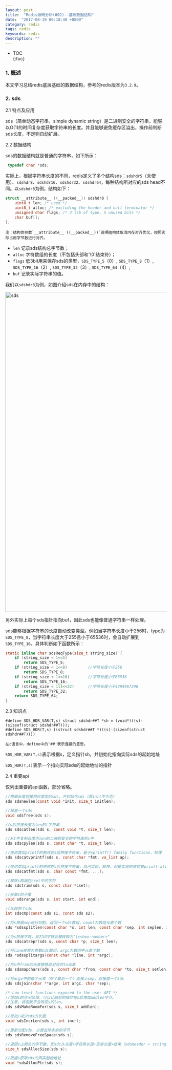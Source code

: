 ```yaml
---
layout: post
title:  "Redis源码分析(002)--基础数据结构"
date:  "2017-08-19 00:18:40 +0800"
category: redis
tags: redis
keywords: redis
description: ""
---
```


* TOC  
{:toc} 

### 1. 概述

本文学习总结redis底层基础的数据结构，参考的redis版本为`3.2.9`。

### 2. sds

2.1 特点及应用

sds（简单动态字符串，simple dynamic string）是二进制安全的字符串，能够以O(1)的时间复杂度获取字符串的长度。并且能够避免缓存区溢出，操作前判断sds长度，不足则自动扩展。

2.2 数据结构

sds的数据结构就是普通的字符串，如下所示：

``` c
 typedef char *sds;
```
实际上，根据字符串长度的不同，redis定义了多个结构sds：`sdshdr5`（未使用）、`sdshdr8`、`sdshdr16`、`sdshdr32`、`sdshdr64`，每种结构所对应的sds head不同。以`sdshdr8`为例，结构如下：

``` c
struct __attribute__ ((__packed__)) sdshdr8 {
    uint8_t len; /* used */
    uint8_t alloc; /* excluding the header and null terminator */
    unsigned char flags; /* 3 lsb of type, 5 unused bits */
    char buf[];
};
```

	注：结构体参数`__attribute__ ((__packed__))`说明结构体取消内存对齐优化，按照实际占用字节数进行对齐。

* `len` 记录sds结构总字节数；
* `alloc` 字符数组的长度（不包括头部和'\0'结束符）；
* `flags` 低3bit用来保存sds的类型，`SDS_TYPE_5`（0）, `SDS_TYPE_8`（1）, `SDS_TYPE_16`（2）, `SDS_TYPE_32`（3）, `SDS_TYPE_64`（4）;
* `buf` 记录实际字符串的值。

我们以`sdshdr8`为例，如图介绍sds在内存中的结构：

[<img src="/blog/assets/redis_basic_data_struct/redis-sds.png" style="width:1000px" alt="sds" />]( /blog/assets/redis_basic_data_struct/redis-sds.png )

另外实际上每个sds指针指向buf，因此sds也能像普通字符串一样处理。

sds能够根据字符串的长度自动改变类型。例如当字符串长度小于256时，type为`SDS_TYPE_8`，当字符串长度大于255且小于65536时，会自动扩展到`SDS_TYPE_16`。具体判断如下函数所示：

``` c
static inline char sdsReqType(size_t string_size) {
    if (string_size < 1<<5)
        return SDS_TYPE_5;
    if (string_size < 1<<8)			//字符长度小于256
        return SDS_TYPE_8;
    if (string_size < 1<<16)		//字符长度小于65536
        return SDS_TYPE_16;
    if (string_size < 1ll<<32)		//字符长度小于4294967296
        return SDS_TYPE_32;
    return SDS_TYPE_64;
}
```

2.3 知识点

```
#define SDS_HDR_VAR(T,s) struct sdshdr##T *sh = (void*)((s)-(sizeof(struct sdshdr##T)));
#define SDS_HDR(T,s) ((struct sdshdr##T *)((s)-(sizeof(struct sdshdr##T))))
```

	在c语言中，define中的'##'表示连接的意思。

`SDS_HDR_VAR(T,s)`表示根据s，定义指针sh，并初始化指向实际sds的起始地址

`SDS_HDR(T,s)`表示一个指向实际sds的起始地址的指针

2.4 重要api

仅列出重要的api函数，部分省略。

``` c
//根据长度创建相应类型的sds，并初始化sds（若init不为空）
sds sdsnewlen(const void *init, size_t initlen);

//释放一个sds
void sdsfree(sds s);

//s后拼接长度为len的t字符串
sds sdscatlen(sds s, const void *t, size_t len);

//从t中复制长度为len的二进制安全的字符串到s中
sds sdscpylen(sds s, const char *t, size_t len);

//使用类似printf的格式在s后拼接字符串，基于sprintf() family functions，较慢
sds sdscatvprintf(sds s, const char *fmt, va_list ap);

//使用类似printf的格式在s后拼接字符串，自己实现，较快。但是实现的格式是printf-alike的子集
sds sdscatfmt(sds s, char const *fmt, ...);

//移除s两端在cset中的字符
sds sdstrim(sds s, const char *cset);

//获取s的子集
void sdsrange(sds s, int start, int end);

//比较两个sds
int sdscmp(const sds s1, const sds s2);

//将s根据sep进行切割，返回一个sds数组，count为数组元素个数
sds *sdssplitlen(const char *s, int len, const char *sep, int seplen, int *count);

//为s拼接字符，非打印字符会被转换为"\x<hex-number>"
sds sdscatrepr(sds s, const char *p, size_t len);

//将line转换为参数sds数组，argc为数组中元素个数
sds *sdssplitargs(const char *line, int *argc);

//将s中from的元素替换成对应的to元素
sds sdsmapchars(sds s, const char *from, const char *to, size_t setlen);

//将argv中的每个元素（除了最后一个）连接上sep，连接成一个sds
sds sdsjoin(char **argv, int argc, char *sep);

/* Low level functions exposed to the user API */
//增加s的空闲区域，可以让随后的操作在s后增加addlen字节。
//注意，该函数不会改变s的len。
sds sdsMakeRoomFor(sds s, size_t addlen);

//增加/减少sds的长度
void sdsIncrLen(sds s, int incr);

//重新分配sds，以便去除多余的字节
sds sdsRemoveFreeSpace(sds s);

//返回s占用总的字节数，即sds头长度+字符串长度+空余长度+结束（sdsHeader + string + free + 1）
size_t sdsAllocSize(sds s);

//根据s获取sds的真实起始地址
void *sdsAllocPtr(sds s);

```


<!-- ### 3. robj

### 4. dict

### 5. zip list

### 6. skip list -->